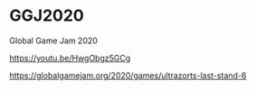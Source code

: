 # GGJ2020
Global Game Jam 2020

https://youtu.be/HwgObgz5GCg

https://globalgamejam.org/2020/games/ultrazorts-last-stand-6
